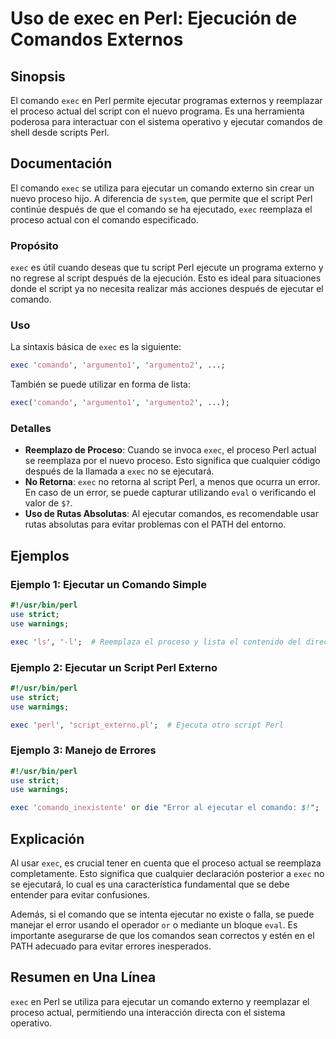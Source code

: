 <!--
Meta Description: # Uso de exec en Perl: Ejecución de Comandos Externos ## Sinopsis El comando `exec` en Perl permite ejecutar programas externos y reemplazar el proces...
Meta Keywords: perl, exec, comando, que, ejecutar
-->

# Uso de exec en Perl: Ejecución de Comandos Externos

## Sinopsis
El comando `exec` en Perl permite ejecutar programas externos y reemplazar el proceso actual del script con el nuevo programa. Es una herramienta poderosa para interactuar con el sistema operativo y ejecutar comandos de shell desde scripts Perl.

## Documentación
El comando `exec` se utiliza para ejecutar un comando externo sin crear un nuevo proceso hijo. A diferencia de `system`, que permite que el script Perl continúe después de que el comando se ha ejecutado, `exec` reemplaza el proceso actual con el comando especificado.

### Propósito
`exec` es útil cuando deseas que tu script Perl ejecute un programa externo y no regrese al script después de la ejecución. Esto es ideal para situaciones donde el script ya no necesita realizar más acciones después de ejecutar el comando.

### Uso
La sintaxis básica de `exec` es la siguiente:

```perl
exec 'comando', 'argumento1', 'argumento2', ...;
```

También se puede utilizar en forma de lista:

```perl
exec('comando', 'argumento1', 'argumento2', ...);
```

### Detalles
- **Reemplazo de Proceso**: Cuando se invoca `exec`, el proceso Perl actual se reemplaza por el nuevo proceso. Esto significa que cualquier código después de la llamada a `exec` no se ejecutará.
- **No Retorna**: `exec` no retorna al script Perl, a menos que ocurra un error. En caso de un error, se puede capturar utilizando `eval` o verificando el valor de `$?`.
- **Uso de Rutas Absolutas**: Al ejecutar comandos, es recomendable usar rutas absolutas para evitar problemas con el PATH del entorno.

## Ejemplos

### Ejemplo 1: Ejecutar un Comando Simple
```perl
#!/usr/bin/perl
use strict;
use warnings;

exec 'ls', '-l';  # Reemplaza el proceso y lista el contenido del directorio
```

### Ejemplo 2: Ejecutar un Script Perl Externo
```perl
#!/usr/bin/perl
use strict;
use warnings;

exec 'perl', 'script_externo.pl';  # Ejecuta otro script Perl
```

### Ejemplo 3: Manejo de Errores
```perl
#!/usr/bin/perl
use strict;
use warnings;

exec 'comando_inexistente' or die "Error al ejecutar el comando: $!";
```

## Explicación
Al usar `exec`, es crucial tener en cuenta que el proceso actual se reemplaza completamente. Esto significa que cualquier declaración posterior a `exec` no se ejecutará, lo cual es una característica fundamental que se debe entender para evitar confusiones. 

Además, si el comando que se intenta ejecutar no existe o falla, se puede manejar el error usando el operador `or` o mediante un bloque `eval`. Es importante asegurarse de que los comandos sean correctos y estén en el PATH adecuado para evitar errores inesperados.

## Resumen en Una Línea
`exec` en Perl se utiliza para ejecutar un comando externo y reemplazar el proceso actual, permitiendo una interacción directa con el sistema operativo.